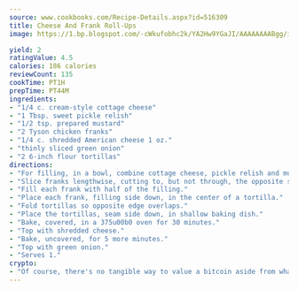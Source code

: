 ```yaml
---
source: www.cookbooks.com/Recipe-Details.aspx?id=516309
title: Cheese And Frank Roll-Ups
image: https://1.bp.blogspot.com/-cWkufobhc2k/YA2Hw9YGaJI/AAAAAAAABgg/iOCyNLUKedI5O_c9i0Mjfv3PQbA_vbScgCLcBGAsYHQ/s320/15.png

yield: 2
ratingValue: 4.5
calories: 186 calories
reviewCount: 135
cookTime: PT1H
prepTime: PT44M
ingredients:
- "1/4 c. cream-style cottage cheese"
- "1 Tbsp. sweet pickle relish"
- "1/2 tsp. prepared mustard"
- "2 Tyson chicken franks"
- "1/4 c. shredded American cheese 1 oz."
- "thinly sliced green onion"
- "2 6-inch flour tortillas"
directions:
- "For filling, in a bowl, combine cottage cheese, pickle relish and mustard."
- "Slice franks lengthwise, cutting to, but not through, the opposite side."
- "Fill each frank with half of the filling."
- "Place each frank, filling side down, in the center of a tortilla."
- "Fold tortillas so opposite edge overlaps."
- "Place the tortillas, seam side down, in shallow baking dish."
- "Bake, covered, in a 375u00b0 oven for 30 minutes."
- "Top with shredded cheese."
- "Bake, uncovered, for 5 more minutes."
- "Top with green onion."
- "Serves 1."
crypto:
- "Of course, there's no tangible way to value a bitcoin aside from what someone else believes it is worth."
---
```

